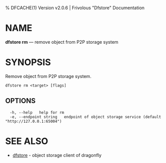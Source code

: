 % DFCACHE(1) Version v2.0.6 | Frivolous "Dfstore" Documentation

# NAME

**dfstore rm** — remove object from P2P storage system

# SYNOPSIS

Remove object from P2P storage system.

```shell
dfstore rm <target> [flags]
```

## OPTIONS

```shell
  -h, --help   help for rm
  -e, --endpoint string   endpoint of object storage service (default "http://127.0.0.1:65004")
```

# SEE ALSO

- [dfstore](dfstore.md) - object storage client of dragonfly
